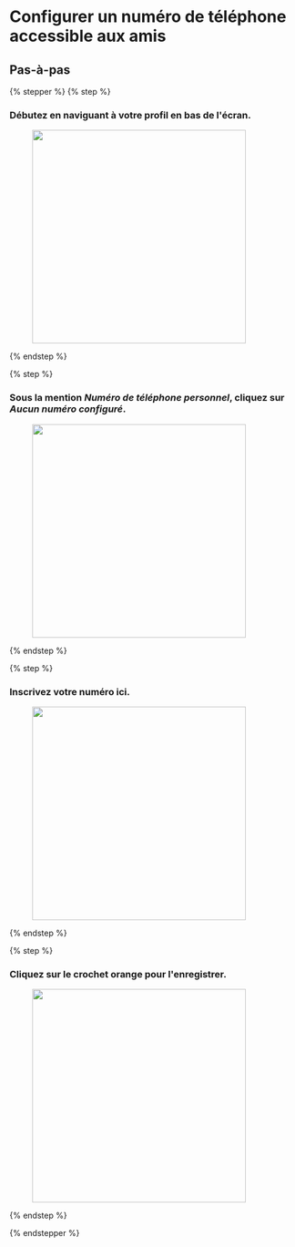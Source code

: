 # Configurer un numéro de téléphone accessible aux amis

## Pas-à-pas

{% stepper %}
{% step %}
### Débutez en naviguant à votre profil en bas de l'écran.

<div align="left"><figure><img src="../../.gitbook/assets/Configurer un numéro de téléphone accessible aux amis - Step 2.jpeg" alt="" width="375"><figcaption></figcaption></figure></div>
{% endstep %}

{% step %}
### Sous la mention *Numéro de téléphone personnel*, cliquez sur *Aucun numéro configuré*.

<div align="left"><figure><img src="../../.gitbook/assets/Configurer un numéro de téléphone accessible aux amis - Step 3.jpeg" alt="" width="375"><figcaption></figcaption></figure></div>
{% endstep %}

{% step %}
### Inscrivez votre numéro ici.

<div align="left"><figure><img src="../../.gitbook/assets/Configurer un numéro de téléphone accessible aux amis - Step 4.jpeg" alt="" width="375"><figcaption></figcaption></figure></div>
{% endstep %}

{% step %}
### Cliquez sur le crochet orange pour l'enregistrer.

<div align="left"><figure><img src="../../.gitbook/assets/Configurer un numéro de téléphone accessible aux amis - Step 5.jpeg" alt="" width="375"><figcaption></figcaption></figure></div>
{% endstep %}

{% endstepper %}